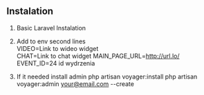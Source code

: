 ## Instalation
1. Basic Laravel Instalation

2. Add to env second lines <br/>
VIDEO=Link to wideo widget<br/>
CHAT=Link to chat widget
MAIN_PAGE_URL=http://url.lo/   
EVENT_ID=24  id wydrzenia

3. If it needed install admin
php artisan voyager:install
php artisan voyager:admin your@email.com --create
